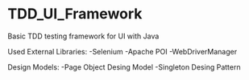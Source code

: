 # TDD_UI_Framework
Basic TDD testing framework for UI with Java

Used External Libraries:
-Selenium
-Apache POI
-WebDriverManager

Design Models:
-Page Object Desing Model
-Singleton Desing Pattern
